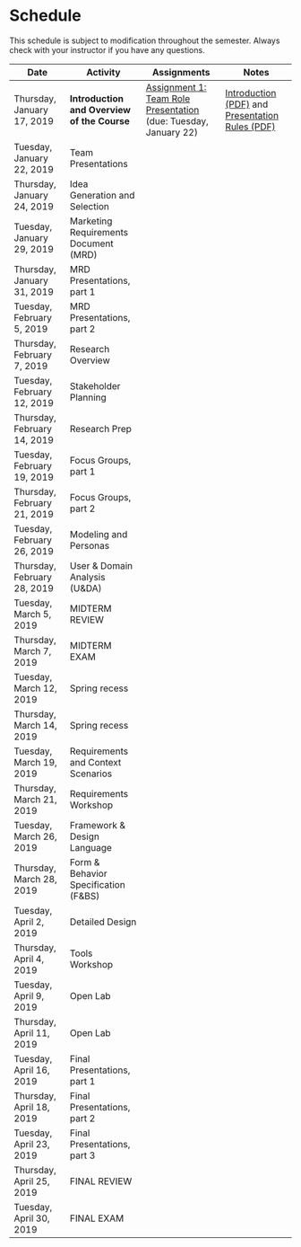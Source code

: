 # Schedule
This schedule is subject to modification throughout the semester. Always check with your instructor if you have any questions.

| Date                        | Activity                                    | Assignments                                                  | Notes                                                        |
| --------------------------- | ------------------------------------------- | ------------------------------------------------------------ | ------------------------------------------------------------ |
| Thursday, January 17, 2019  | **Introduction and Overview of the Course** | [Assignment 1: Team Role Presentation](assignment01-team-role-presentation/instructions.md) (due: Tuesday, January 22) | [Introduction (PDF)](01-introduction/introduction.pdf) and [Presentation Rules (PDF)](01-introduction/presentation-rules.pdf) |
| Tuesday, January 22, 2019   | Team Presentations                          |                                                              |                                                              |
| Thursday, January 24, 2019  | Idea Generation and Selection               |                                                              |                                                              |
| Tuesday, January 29, 2019   | Marketing Requirements Document (MRD)       |                                                              |                                                              |
| Thursday, January 31, 2019  | MRD Presentations, part 1                   |                                                              |                                                              |
| Tuesday, February 5, 2019   | MRD Presentations, part 2                   |                                                              |                                                              |
| Thursday, February 7, 2019  | Research Overview                           |                                                              |                                                              |
| Tuesday, February 12, 2019  | Stakeholder Planning                        |                                                              |                                                              |
| Thursday, February 14, 2019 | Research Prep                               |                                                              |                                                              |
| Tuesday, February 19, 2019  | Focus Groups, part 1                        |                                                              |                                                              |
| Thursday, February 21, 2019 | Focus Groups, part 2                        |                                                              |                                                              |
| Tuesday, February 26, 2019  | Modeling and Personas                       |                                                              |                                                              |
| Thursday, February 28, 2019 | User & Domain Analysis (U&DA)               |                                                              |                                                              |
| Tuesday, March 5, 2019      | MIDTERM REVIEW                              |                                                              |                                                              |
| Thursday, March 7, 2019     | MIDTERM EXAM                                |                                                              |                                                              |
| Tuesday, March 12, 2019     | Spring recess                               |                                                              |                                                              |
| Thursday, March 14, 2019    | Spring recess                               |                                                              |                                                              |
| Tuesday, March 19, 2019     | Requirements and Context Scenarios          |                                                              |                                                              |
| Thursday, March 21, 2019    | Requirements Workshop                       |                                                              |                                                              |
| Tuesday, March 26, 2019     | Framework & Design Language                 |                                                              |                                                              |
| Thursday, March 28, 2019    | Form & Behavior Specification (F&BS)        |                                                              |                                                              |
| Tuesday, April 2, 2019      | Detailed Design                             |                                                              |                                                              |
| Thursday, April 4, 2019     | Tools Workshop                              |                                                              |                                                              |
| Tuesday, April 9, 2019      | Open Lab                                    |                                                              |                                                              |
| Thursday, April 11, 2019    | Open Lab                                    |                                                              |                                                              |
| Tuesday, April 16, 2019     | Final Presentations, part 1                 |                                                              |                                                              |
| Thursday, April 18, 2019    | Final Presentations, part 2                 |                                                              |                                                              |
| Tuesday, April 23, 2019     | Final Presentations, part 3                 |                                                              |                                                              |
| Thursday, April 25, 2019    | FINAL REVIEW                                |                                                              |                                                              |
| Tuesday, April 30, 2019     | FINAL EXAM                                  |                                                              |                                                              |